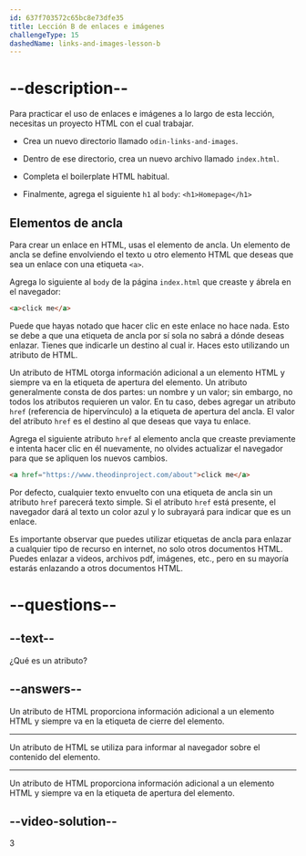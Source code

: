 ```yaml
---
id: 637f703572c65bc8e73dfe35
title: Lección B de enlaces e imágenes
challengeType: 15
dashedName: links-and-images-lesson-b
---
```


# --description--

Para practicar el uso de enlaces e imágenes a lo largo de esta lección, necesitas un proyecto HTML con el cual trabajar.

- Crea un nuevo directorio llamado `odin-links-and-images`.

- Dentro de ese directorio, crea un nuevo archivo llamado `index.html`.

- Completa el boilerplate HTML habitual.

- Finalmente, agrega el siguiente `h1` al `body`: `<h1>Homepage</h1>`

## Elementos de ancla
Para crear un enlace en HTML, usas el elemento de ancla. Un elemento de ancla se define envolviendo el texto u otro elemento HTML que deseas que sea un enlace con una etiqueta `<a>`.

Agrega lo siguiente al `body` de la página `index.html` que creaste y ábrela en el navegador:

```html
<a>click me</a>
```

Puede que hayas notado que hacer clic en este enlace no hace nada. Esto se debe a que una etiqueta de ancla por sí sola no sabrá a dónde deseas enlazar. Tienes que indicarle un destino al cual ir. Haces esto utilizando un atributo de HTML.

Un atributo de HTML otorga información adicional a un elemento HTML y siempre va en la etiqueta de apertura del elemento. Un atributo generalmente consta de dos partes: un nombre y un valor; sin embargo, no todos los atributos requieren un valor. En tu caso, debes agregar un atributo `href` (referencia de hipervínculo) a la etiqueta de apertura del ancla. El valor del atributo `href` es el destino al que deseas que vaya tu enlace.

Agrega el siguiente atributo `href` al elemento ancla que creaste previamente e intenta hacer clic en él nuevamente, no olvides actualizar el navegador para que se apliquen los nuevos cambios.

```html
<a href="https://www.theodinproject.com/about">click me</a>
```

Por defecto, cualquier texto envuelto con una etiqueta de ancla sin un atributo `href` parecerá texto simple. Si el atributo `href` está presente, el navegador dará al texto un color azul y lo subrayará para indicar que es un enlace.

Es importante observar que puedes utilizar etiquetas de ancla para enlazar a cualquier tipo de recurso en internet, no solo otros documentos HTML. Puedes enlazar a videos, archivos pdf, imágenes, etc., pero en su mayoría estarás enlazando a otros documentos HTML.

# --questions--
## --text--

¿Qué es un atributo?
## --answers--

Un atributo de HTML proporciona información adicional a un elemento HTML y siempre va en la etiqueta de cierre del elemento.

---

Un atributo de HTML se utiliza para informar al navegador sobre el contenido del elemento.

---

Un atributo de HTML proporciona información adicional a un elemento HTML y siempre va en la etiqueta de apertura del elemento.


## --video-solution--

3
